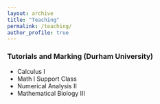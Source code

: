 ```yaml
---
layout: archive
title: "Teaching"
permalink: /teaching/
author_profile: true
---
```

### Tutorials and Marking (Durham University)
* Calculus I
* Math I Support Class
* Numerical Analysis II 
* Mathematical Biology III
